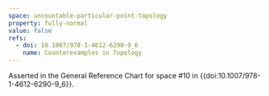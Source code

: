 ```yaml
---
space: uncountable-particular-point-topology
property: fully-normal
value: false
refs:
  - doi: 10.1007/978-1-4612-6290-9_6
    name: Counterexamples in Topology
---
```


Asserted in the General Reference Chart for space #10 in
{{doi:10.1007/978-1-4612-6290-9_6}}.
